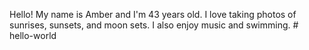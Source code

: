 Hello! My name is Amber and I'm 43 years old. I love taking photos of sunrises, sunsets, and moon sets. I also enjoy music and swimming. # hello-world
